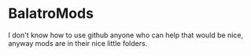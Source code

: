 # BalatroMods
I don't know how to use github anyone who can help that would be nice, anyway mods are in their nice little folders.
